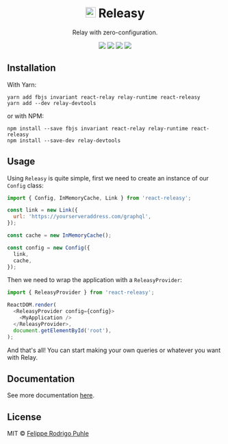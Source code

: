 <h1 align="center">
  <img src="https://avatars2.githubusercontent.com/u/36305983?s=400&u=b5b74ead3bce6d56e6aba796e4a0830f6f54f50a&v=4" width="24" />
  Releasy
</h1>

<p align="center">Relay with zero-configuration.</p>

<p align="center">
  <a href="https://travis-ci.org/releasy/react-releasy"><img src="https://travis-ci.org/releasy/react-releasy.svg?branch=master"></a>
  <a href="https://codecov.io/gh/releasy/react-releasy"><img src="https://img.shields.io/codecov/c/github/releasy/react-releasy.svg"></a>
  <a href="https://github.com/airbnb/javascript"><img src="https://img.shields.io/badge/code%20style-airbnb-green.svg"></a>
  <a href="https://github.com/releasy/react-releasy/issues"><img src="https://img.shields.io/badge/contributions-welcome-brightgreen.svg?style=flat"></a>
</p>

## Installation

With Yarn:

```
yarn add fbjs invariant react-relay relay-runtime react-releasy
yarn add --dev relay-devtools
```

or with NPM:

```
npm install --save fbjs invariant react-relay relay-runtime react-releasy
npm install --save-dev relay-devtools
```

## Usage

Using `Releasy` is quite simple, first we need to create an instance of our `Config` class:

```javascript
import { Config, InMemoryCache, Link } from 'react-releasy';

const link = new Link({
  url: 'https://yourserveraddress.com/graphql',
});

const cache = new InMemoryCache();

const config = new Config({
  link,
  cache,
});
```

Then we need to wrap the application with a `ReleasyProvider`:

```javascript
import { ReleasyProvider } from 'react-releasy';

ReactDOM.render(
  <ReleasyProvider config={config}>
    <MyApplication />
  </ReleasyProvider>,
  document.getElementById('root'),
);
```

And that's all! You can start making your own queries or whatever you want with Relay.

## Documentation

See more documentation [here](docs).

## License

MIT © [Felippe Rodrigo Puhle](http://github.com/felippepuhle)
